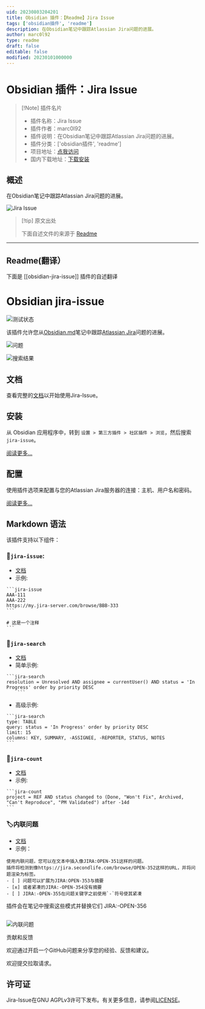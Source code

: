 ```yaml
---
uid: 20230803204201
title: Obsidian 插件：【Readme】Jira Issue
tags: ['obsidian插件', 'readme']
description: 在Obsidian笔记中跟踪Atlassian Jira问题的进展。
author: marc0l92
type: readme
draft: false
editable: false
modified: 20230101000000
---
```


# Obsidian 插件：Jira Issue

> [!Note] 插件名片
> - 插件名称：Jira Issue
> - 插件作者：marc0l92
> - 插件说明：在Obsidian笔记中跟踪Atlassian Jira问题的进展。
> - 插件分类：['obsidian插件', 'readme']
> - 项目地址：[点我访问](https://github.com/marc0l92/obsidian-jira-issue)
> - 国内下载地址：[下载安装](https://pkmer.cn/products/plugin/pluginMarket/?obsidian-jira-issue)

## 概述

在Obsidian笔记中跟踪Atlassian Jira问题的进展。

![Jira Issue](https://cdn.pkmer.cn/covers/obsidian-jira-issue.png!pkmer)

> [!tip] 原文出处
> 
>下面自述文件的来源于 [Readme](https://ghproxy.net/https://raw.githubusercontent.com/marc0l92/obsidian-jira-issue/master/README.md)
> 

---

## Readme(翻译）

下面是 [[obsidian-jira-issue]] 插件的自述翻译


# Obsidian jira-issue
![测试状态](https://github.com/marc0l92/obsidian-jira-issue/actions/workflows/ci.yaml/badge.svg)


该插件允许您从[Obsidian.md](https://obsidian.md/)笔记中跟踪[Atlassian Jira](https://www.atlassian.com/software/jira)问题的进展。



![问题](./assets/issues.png)

![搜索结果](./assets/searchResults2.png)

## 文档
查看完整的[文档](https://marc0l92.github.io/obsidian-jira-issue)以开始使用Jira-Issue。

## 安装
从 Obsidian 应用程序中，转到 `设置 > 第三方插件 > 社区插件 > 浏览`，然后搜索 `jira-issue`。

[阅读更多...](https://marc0l92.github.io/obsidian-jira-issue/docs/get-started/installation)

## 配置

使用插件选项来配置与您的Atlassian Jira服务器的连接：主机、用户名和密码。

[阅读更多...](https://marc0l92.github.io/obsidian-jira-issue/docs/get-started/basic-authentication)

## Markdown 语法

该插件支持以下组件：

### 📃`jira-issue`:
- [文档](https://marc0l92.github.io/obsidian-jira-issue/docs/components/jira-issue)
- 示例:
````
```jira-issue
AAA-111
AAA-222
https://my.jira-server.com/browse/BBB-333
```

# 这是一个注释
```
````

### 🔎`jira-search`
- [文档](https://marc0l92.github.io/obsidian-jira-issue/docs/components/jira-search)
- 简单示例:
````
```jira-search
resolution = Unresolved AND assignee = currentUser() AND status = 'In Progress' order by priority DESC
    ```
````
- 高级示例:
````
```jira-search
type: TABLE
query: status = 'In Progress' order by priority DESC
limit: 15
columns: KEY, SUMMARY, -ASSIGNEE, -REPORTER, STATUS, NOTES
```
````

### 🔢`jira-count`
- [文档](https://marc0l92.github.io/obsidian-jira-issue/docs/components/jira-count)
- 示例:
````
```jira-count
project = REF AND status changed to (Done, "Won't Fix", Archived, "Can't Reproduce", "PM Validated") after -14d
```
````

### 🏷️内联问题
- [文档](https://marc0l92.github.io/obsidian-jira-issue/docs/components/inline-issue)
- 示例：
```
使用内联问题，您可以在文本中插入像JIRA:OPEN-351这样的问题。
插件将检测到像https://jira.secondlife.com/browse/OPEN-352这样的URL，并将问题渲染为标签。
- [ ] 问题可以扩展为JIRA:OPEN-353与摘要
- [x] 或者紧凑的JIRA:-OPEN-354没有摘要
- [ ] JIRA:-OPEN-355在问题关键字之前使用`-`符号使其紧凑
```
插件会在笔记中搜索这些模式并替换它们
JIRA:-OPEN-356
```
```
![内联问题](./assets/inlineIssues.png)

贡献和反馈

欢迎通过开启一个GitHub问题来分享您的经验、反馈和建议。

欢迎提交拉取请求。

## 许可证

Jira-Issue在GNU AGPLv3许可下发布。有关更多信息，请参阅[LICENSE](https://github.com/marc0l92/obsidian-jira-issue/blob/master/LICENSE)。



